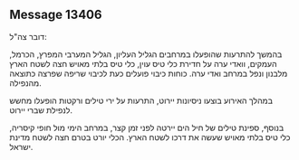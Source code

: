 ## Message 13406

דובר צה"ל:

בהמשך להתרעות שהופעלו במרחבים הגליל העליון, הגליל המערבי המפרץ, הכרמל, העמקים, וואדי ערה על חדירת כלי טיס עוין, כלי טיס בלתי מאויש חצה לשטח הארץ מלבנון ונפל במרחב ואדי ערה.
כוחות כיבוי פועלים כעת לכיבוי שריפה שפרצה כתוצאה מהנפילה.

במהלך האירוע בוצעו ניסיונות יירוט, התרעות על ירי טילים ורקטות הופעלו מחשש לנפילת שברי יירוט.

בנוסף, ספינת טילים של חיל הים יירטה לפני זמן קצר, במרחב הימי מול חופי קיסריה, כלי טיס בלתי מאויש שעשה את דרכו לשטח הארץ. 
הכלי יורט בטרם חצה לשטח מדינת ישראל.

